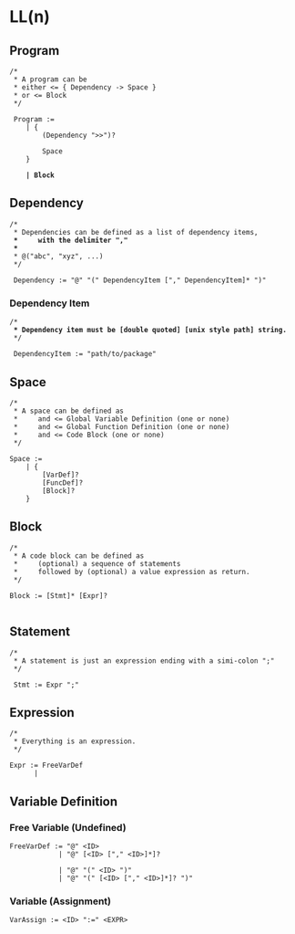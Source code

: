 # LL(n)

## Program

<pre><code>/*
 * A program can be 
 * either &#x3C;= { Dependency -> Space }
 * or &#x3C;= Block
 */
 
 Program :=
    | {
        (Dependency ">>")? 
        
        Space
    }
    
<strong>    | Block
</strong></code></pre>

## Dependency

<pre><code>/*
 * Dependencies can be defined as a list of dependency items,
<strong> *     with the delimiter ","
</strong><strong> *   
</strong> * @("abc", "xyz", ...)
 */
 
 Dependency := "@" "(" DependencyItem ["," DependencyItem]* ")"
</code></pre>

### Dependency Item

<pre><code>/*
<strong> * Dependency item must be [double quoted] [unix style path] string.
</strong> */
 
 DependencyItem := "path/to/package"
</code></pre>

## Space

```
/*
 * A space can be defined as
 *     and <= Global Variable Definition (one or none)
 *     and <= Global Function Definition (one or none)
 *     and <= Code Block (one or none)
 */

Space := 
    | {
        [VarDef]?
        [FuncDef]?
        [Block]?
    }
```

## Block

```
/*
 * A code block can be defined as 
 *     (optional) a sequence of statements 
 *     followed by (optional) a value expression as return.
 */
 
Block := [Stmt]* [Expr]?


```

## Statement

```
/*
 * A statement is just an expression ending with a simi-colon ";"
 */
 
 Stmt := Expr ";"
```

## Expression

```
/*
 * Everything is an expression.
 */
 
Expr := FreeVarDef
      | 
```

## Variable Definition

### Free Variable (Undefined)

```
FreeVarDef := "@" <ID>
            | "@" [<ID> ["," <ID>]*]?
            
            | "@" "(" <ID> ")"
            | "@" "(" [<ID> ["," <ID>]*]? ")"
```

### Variable (Assignment)

```
VarAssign := <ID> ":=" <EXPR>
```
